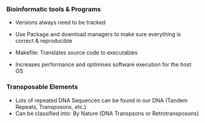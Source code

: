 

### Bioinformatic tools & Programs

* Versions always need to be tracked
* Use Package and download managers to make sure everything is correct & reproducible

* Makefile: Translates source code to executables
* Increases performance and optimises software execution for the host OS

### Transposable Elements

* Lots of repeated DNA Sequences can be found in our DNA (Tandem Repeats, Transposons, etc.)
* Can be classified into: By Nature (DNA Transpsons or Retrotransposons)

